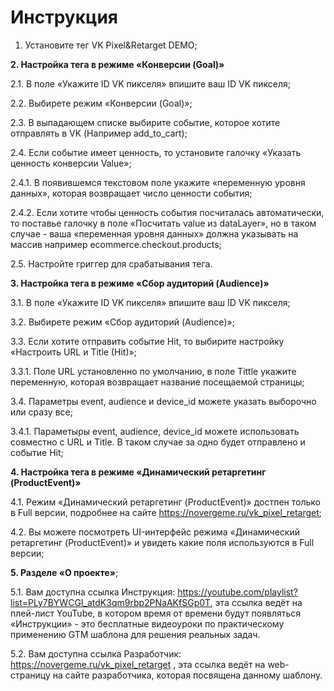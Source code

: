 # Инструкция
1. Установите тег VK Pixel&Retarget DEMO;


**2. Настройка тега в режиме «Конверсии (Goal)»**

2.1. В поле «Укажите ID VK пикселя» впишите ваш ID VK пикселя;

2.2. Выбирете режим «Конверсии (Goal)»;

2.3. В выпадающем списке выбирите событие, которое хотите отправлять в VK (Например add_to_cart);

2.4. Если событие имеет ценность, то установите галочку «Указать ценность конверсии Value»;

2.4.1. В появившемся текстовом поле укажите «переменную уровня данных», которая возвращает число ценности события;

2.4.2. Если хотите чтобы ценность события посчиталась автоматически, то поставье галочку в поле «Посчитать value из dataLayer», но в таком случае - ваша «переменная уровня данных» должна указывать на массив например ecommerce.checkout.products;

2.5. Настройте григгер для срабатывания тега.


**3. Настройка тега в режиме «Сбор аудиторий (Audience)»**

3.1. В поле «Укажите ID VK пикселя» впишите ваш ID VK пикселя;

3.2. Выбирете режим «Сбор аудиторий (Audience)»;

3.3. Если хотите отправить событие Hit, то выбирите настройку «Настроить URL и Title (Hit)»;

3.3.1. Поле URL установленно по умолчанию, в поле Tittle укажите переменную, которая возвращает название посещаемой страницы;

3.4. Параметры event, audience и device_id можете указать выборочно или сразу все;

3.4.1. Параметыры event, audience, device_id можете использовать совместно с URL и Title. В таком случае за одно будет отправлено и событие Hit;


**4. Настройка тега в режиме «Динамический ретаргетинг (ProductEvent)»**

4.1. Режим «Динамический ретаргетинг (ProductEvent)» достпен только в Full версии, подробнее на сайте https://novergeme.ru/vk_pixel_retarget;

4.2. Вы можете посмотреть UI-интерфейс режима «Динамический ретаргетинг (ProductEvent)» и увидеть какие поля используются в Full версии;


**5. Разделе «О проекте»**;

5.1. Вам доступна ссылка Инструкция: https://youtube.com/playlist?list=PLy7BYWCGI_atdK3qm9rbp2PNaAKfSGp0T, эта ссылка ведёт на плей-лист YouTube, в котором время от времени будут появляться «Инструкции» - это бесплатные видеоуроки по практическому применению GTM шаблона для решения реальных задач.

5.2. Вам доступна ссылка Разработчик: https://novergeme.ru/vk_pixel_retarget , эта ссылка ведёт на web-страницу на сайте разработчика, которая посвящена данному шаблону.
